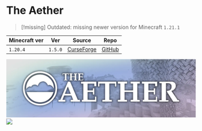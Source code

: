 # The Aether

> [!missing] Outdated: missing newer version for Minecraft `1.21.1`

| Minecraft ver | Ver     | Source                                                            | Repo                                                    |
| ------------- | ------- | ----------------------------------------------------------------- | ------------------------------------------------------- |
| `1.20.4`      | `1.5.0` | [CurseForge](https://www.curseforge.com/minecraft/mc-mods/aether) | [GitHub](https://github.com/The-Aether-Team/The-Aether) |

![](https://raw.githubusercontent.com/The-Aether-Team/The-Aether/1.19.4-develop/docs/assets/banner.webp)
![](https://media.forgecdn.net/attachments/651/946/gallery1.png)